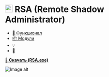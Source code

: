 # <img src="https://github.com/Lifailon/RSA/blob/rsa/Image/ico/RSA-Logo.ico" width="25" /> RSA (Remote Shadow Administrator)

- [📘 Функционал](#-Функционал)
- [📦 Модули](https://github.com/Lifailon/RSA-Modules)
- 💡
- 📄

**[🚀 Скачать (RSA.exe)](https://github.com/Lifailon/RSA/releases)**

![Image alt]()

  
